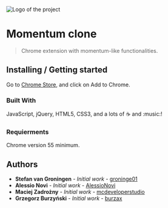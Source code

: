![Logo of the project](url)

# Momentum clone

> Chrome extension with momentum-like functionalities.


## Installing / Getting started

Go to [Chrome Store](http://localhost), and click on Add to Chrome.


### Built With

JavaScript, jQuery, HTML5, CSS3, and a lots of :coffee: and :music:!

### Requierments

Chrome version 55 minimum.

## Authors

* **Stefan van Groningen** - *Initial work* - [groninge01](https://github.com/groninge01)
* **Alessio Novi** - *Initial work* - [AlessioNovi](https://github.com/AlessioNovi)
* **Maciej Zadrożny** - *Initial work* - [mcdeveloperstudio](https://github.com/mcdeveloperstudio)
* **Grzegorz Burzyński** - *Initial work* - [burzax](https://github.com/burzax)

